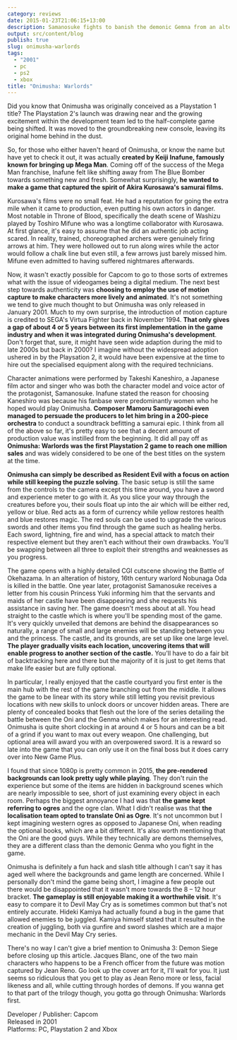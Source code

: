 ```yaml
---
category: reviews
date: 2015-01-23T21:06:15+13:00
description: Samanosuke fights to banish the demonic Gemna from an alternate history Feudal Japan where Nobunaga died 20 years too early.
output: src/content/blog
publish: true
slug: onimusha-warlords
tags:
  - "2001"
  - pc
  - ps2
  - xbox
title: "Onimusha: Warlords"
---
```

Did you know that Onimusha was originally conceived as a Playstation 1 title? The Playstation 2's launch was drawing near and the growing excitement within the development team led to the half-complete game being shifted. It was moved to the groundbreaking new console, leaving its original home behind in the dust.

So, for those who either haven't heard of Onimusha, or know the name but have yet to check it out, it was actually **created by Keiji Inafune, famously known for bringing up Mega Man**. Coming off of the success of the Mega Man franchise, Inafune felt like shifting away from The Blue Bomber towards something new and fresh. Somewhat surprisingly, **he wanted to make a game that captured the spirit of Akira Kurosawa's samurai films.**

Kurosawa's films were no small feat. He had a reputation for going the extra mile when it came to production, even putting his own actors in danger. Most notable in Throne of Blood, specifically the death scene of Washizu played by Toshiro Mifune who was a longtime collaborator with Kurosawa. At first glance, it's easy to assume that he did an authentic job acting scared. In reality, trained, choreographed archers were genuinely firing arrows at him. They were hollowed out to run along wires while the actor would follow a chalk line but even still, a few arrows just barely missed him. Mifune even admitted to having suffered nightmares afterwards.

Now, it wasn't exactly possible for Capcom to go to those sorts of extremes what with the issue of videogames being a digital medium. The next best step towards authenticity was **choosing to employ the use of motion capture to make characters more lively and animated**. It's not something we tend to give much thought to but Onimusha was only released in January 2001\. Much to my own surprise, the introduction of motion capture is credited to SEGA's Virtua Fighter back in November 1994\. **That only gives a gap of about 4 or 5 years between its first implementation in the game industry and when it was integrated during Onimusha's development**. Don't forget that, sure, it might have seen wide adaption during the mid to late 2000s but back in 2000? I imagine without the widespread adoption ushered in by the Playsation 2, it would have been expensive at the time to hire out the specialised equipment along with the required technicians.

Character animations were performed by Takeshi Kaneshiro, a Japanese film actor and singer who was both the character model and voice actor of the protagonist, Samanosuke. Inafune stated the reason for choosing Kaneshiro was because his fanbase were predominantly women who he hoped would play Onimusha. **Composer Mamoru Samuragochi even managed to persuade the producers to let him bring in a 200-piece orchestra** to conduct a soundtrack befitting a samurai epic. I think from all of the above so far, it's pretty easy to see that a decent amount of production value was instilled from the beginning. It did all pay off as **Onimusha: Warlords was the first Playstation 2 game to reach one million sales** and was widely considered to be one of the best titles on the system at the time.

**Onimusha can simply be described as Resident Evil with a focus on action while still keeping the puzzle solving**. The basic setup is still the same from the controls to the camera except this time around, you have a sword and experience meter to go with it. As you slice your way through the creatures before you, their souls float up into the air which will be either red, yellow or blue. Red acts as a form of currency while yellow restores health and blue restores magic. The red souls can be used to upgrade the various swords and other items you find through the game such as healing herbs. Each sword, lightning, fire and wind, has a special attack to match their respective element but they aren't each without their own drawbacks. You'll be swapping between all three to exploit their strengths and weaknesses as you progress.

The game opens with a highly detailed CGI cutscene showing the Battle of Okehazama. In an alteration of history, 16th century warlord Nobunaga Oda is killed in the battle. One year later, protagonist Samanosuke receives a letter from his cousin Princess Yuki informing him that the servants and maids of her castle have been disappearing and she requests his assistance in saving her. The game doesn't mess about at all. You head straight to the castle which is where you'll be spending most of the game. It's very quickly unveiled that demons are behind the disappearances so naturally, a range of small and large enemies will be standing between you and the princess. The castle, and its grounds, are set up like one large level. **The player gradually visits each location, uncovering items that will enable progress to another section of the castle.** You'll have to do a fair bit of backtracking here and there but the majority of it is just to get items that make life easier but are fully optional.

In particular, I really enjoyed that the castle courtyard you first enter is the main hub with the rest of the game branching out from the middle. It allows the game to be linear with its story while still letting you revisit previous locations with new skills to unlock doors or uncover hidden areas. There are plenty of concealed books that flesh out the lore of the series detailing the battle between the Oni and the Genma which makes for an interesting read. Onimusha is quite short clocking in at around 4 or 5 hours and can be a bit of a grind if you want to max out every weapon. One challenging, but optional area will award you with an overpowered sword. It is a reward so late into the game that you can only use it on the final boss but it does carry over into New Game Plus.

I found that since 1080p is pretty common in 2015, **the pre-rendered backgrounds can look pretty ugly while playing**. They don't ruin the experience but some of the items are hidden in background scenes which are nearly impossible to see, short of just examining every object in each room. Perhaps the biggest annoyance I had was that **the game kept referring to ogres** and the ogre clan. What I didn't realise was that **the localisation team opted to translate Oni as Ogre**. It's not uncommon but I kept imagining western ogres as opposed to Japanese Oni, when reading the optional books, which are a bit different. It's also worth mentioning that the Oni are the good guys. While they technically are demons themselves, they are a different class than the demonic Genma who you fight in the game.

Onimusha is definitely a fun hack and slash title although I can't say it has aged well where the backgrounds and game length are concerned. While I personally don't mind the game being short, I imagine a few people out there would be disappointed that it wasn't more towards the 8 – 12 hour bracket. **The gameplay is still enjoyable making it a worthwhile visit**. It's easy to compare it to Devil May Cry as is sometimes common but that's not entirely accurate. Hideki Kamiya had actually found a bug in the game that allowed enemies to be juggled. Kamiya himself stated that it resulted in the creation of juggling, both via gunfire and sword slashes which are a major mechanic in the Devil May Cry series.

There's no way I can't give a brief mention to Onimusha 3: Demon Siege before closing up this article. Jacques Blanc, one of the two main characters who happens to be a French officer from the future was motion captured by Jean Reno. Go look up the cover art for it, I'll wait for you. It just seems so ridiculous that you get to play as Jean Reno more or less, facial likeness and all, while cutting through hordes of demons. If you wanna get to that part of the trilogy though, you gotta go through Onimusha: Warlords first.

Developer / Publisher: Capcom \
Released in 2001 \
Platforms: PC, Playstation 2 and Xbox
